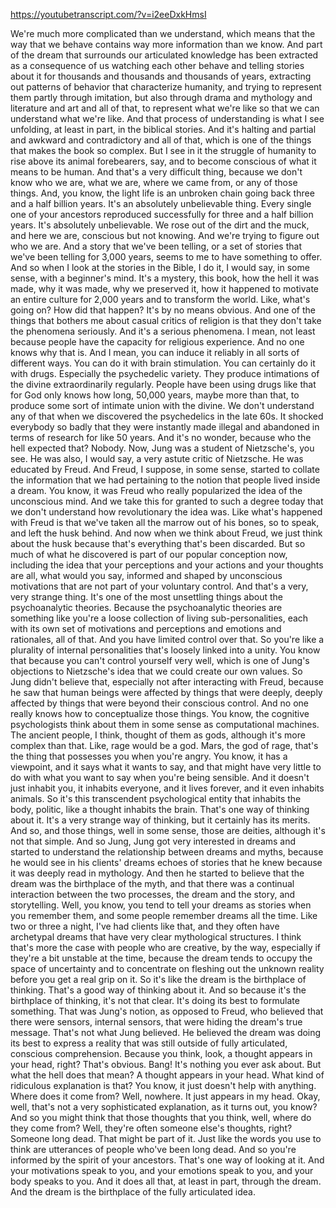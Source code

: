 https://youtubetranscript.com/?v=i2eeDxkHmsI

 We're much more complicated than we understand, which means that the way that we behave contains way more information than we know. And part of the dream that surrounds our articulated knowledge has been extracted as a consequence of us watching each other behave and telling stories about it for thousands and thousands and thousands of years, extracting out patterns of behavior that characterize humanity, and trying to represent them partly through imitation, but also through drama and mythology and literature and art and all of that, to represent what we're like so that we can understand what we're like. And that process of understanding is what I see unfolding, at least in part, in the biblical stories. And it's halting and partial and awkward and contradictory and all of that, which is one of the things that makes the book so complex. But I see in it the struggle of humanity to rise above its animal forebearers, say, and to become conscious of what it means to be human. And that's a very difficult thing, because we don't know who we are, what we are, where we came from, or any of those things. And, you know, the light life is an unbroken chain going back three and a half billion years. It's an absolutely unbelievable thing. Every single one of your ancestors reproduced successfully for three and a half billion years. It's absolutely unbelievable. We rose out of the dirt and the muck, and here we are, conscious but not knowing. And we're trying to figure out who we are. And a story that we've been telling, or a set of stories that we've been telling for 3,000 years, seems to me to have something to offer. And so when I look at the stories in the Bible, I do it, I would say, in some sense, with a beginner's mind. It's a mystery, this book, how the hell it was made, why it was made, why we preserved it, how it happened to motivate an entire culture for 2,000 years and to transform the world. Like, what's going on? How did that happen? It's by no means obvious. And one of the things that bothers me about casual critics of religion is that they don't take the phenomena seriously. And it's a serious phenomena. I mean, not least because people have the capacity for religious experience. And no one knows why that is. And I mean, you can induce it reliably in all sorts of different ways. You can do it with brain stimulation. You can certainly do it with drugs. Especially the psychedelic variety. They produce intimations of the divine extraordinarily regularly. People have been using drugs like that for God only knows how long, 50,000 years, maybe more than that, to produce some sort of intimate union with the divine. We don't understand any of that when we discovered the psychedelics in the late 60s. It shocked everybody so badly that they were instantly made illegal and abandoned in terms of research for like 50 years. And it's no wonder, because who the hell expected that? Nobody. Now, Jung was a student of Nietzsche's, you see. He was also, I would say, a very astute critic of Nietzsche. He was educated by Freud. And Freud, I suppose, in some sense, started to collate the information that we had pertaining to the notion that people lived inside a dream. You know, it was Freud who really popularized the idea of the unconscious mind. And we take this for granted to such a degree today that we don't understand how revolutionary the idea was. Like what's happened with Freud is that we've taken all the marrow out of his bones, so to speak, and left the husk behind. And now when we think about Freud, we just think about the husk because that's everything that's been discarded. But so much of what he discovered is part of our popular conception now, including the idea that your perceptions and your actions and your thoughts are all, what would you say, informed and shaped by unconscious motivations that are not part of your voluntary control. And that's a very, very strange thing. It's one of the most unsettling things about the psychoanalytic theories. Because the psychoanalytic theories are something like you're a loose collection of living sub-personalities, each with its own set of motivations and perceptions and emotions and rationales, all of that. And you have limited control over that. So you're like a plurality of internal personalities that's loosely linked into a unity. You know that because you can't control yourself very well, which is one of Jung's objections to Nietzsche's idea that we could create our own values. So Jung didn't believe that, especially not after interacting with Freud, because he saw that human beings were affected by things that were deeply, deeply affected by things that were beyond their conscious control. And no one really knows how to conceptualize those things. You know, the cognitive psychologists think about them in some sense as computational machines. The ancient people, I think, thought of them as gods, although it's more complex than that. Like, rage would be a god. Mars, the god of rage, that's the thing that possesses you when you're angry. You know, it has a viewpoint, and it says what it wants to say, and that might have very little to do with what you want to say when you're being sensible. And it doesn't just inhabit you, it inhabits everyone, and it lives forever, and it even inhabits animals. So it's this transcendent psychological entity that inhabits the body, politic, like a thought inhabits the brain. That's one way of thinking about it. It's a very strange way of thinking, but it certainly has its merits. And so, and those things, well in some sense, those are deities, although it's not that simple. And so Jung, Jung got very interested in dreams and started to understand the relationship between dreams and myths, because he would see in his clients' dreams echoes of stories that he knew because it was deeply read in mythology. And then he started to believe that the dream was the birthplace of the myth, and that there was a continual interaction between the two processes, the dream and the story, and storytelling. Well, you know, you tend to tell your dreams as stories when you remember them, and some people remember dreams all the time. Like two or three a night, I've had clients like that, and they often have archetypal dreams that have very clear mythological structures. I think that's more the case with people who are creative, by the way, especially if they're a bit unstable at the time, because the dream tends to occupy the space of uncertainty and to concentrate on fleshing out the unknown reality before you get a real grip on it. So it's like the dream is the birthplace of thinking. That's a good way of thinking about it. And so because it's the birthplace of thinking, it's not that clear. It's doing its best to formulate something. That was Jung's notion, as opposed to Freud, who believed that there were sensors, internal sensors, that were hiding the dream's true message. That's not what Jung believed. He believed the dream was doing its best to express a reality that was still outside of fully articulated, conscious comprehension. Because you think, look, a thought appears in your head, right? That's obvious. Bang! It's nothing you ever ask about. But what the hell does that mean? A thought appears in your head. What kind of ridiculous explanation is that? You know, it just doesn't help with anything. Where does it come from? Well, nowhere. It just appears in my head. Okay, well, that's not a very sophisticated explanation, as it turns out, you know? And so you might think that those thoughts that you think, well, where do they come from? Well, they're often someone else's thoughts, right? Someone long dead. That might be part of it. Just like the words you use to think are utterances of people who've been long dead. And so you're informed by the spirit of your ancestors. That's one way of looking at it. And your motivations speak to you, and your emotions speak to you, and your body speaks to you. And it does all that, at least in part, through the dream. And the dream is the birthplace of the fully articulated idea.